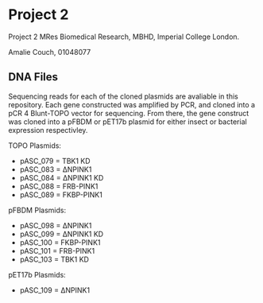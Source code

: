 # Project 2
Project 2 MRes Biomedical Research, MBHD, Imperial College London.

Amalie Couch, 01048077

DNA Files
---------------
Sequencing reads for each of the cloned plasmids are avaliable in this repository. Each gene constructed was amplified by PCR, and cloned into a pCR 4 Blunt-TOPO vector for sequencing. From there, the gene construct was cloned into a pFBDM or pET17b plasmid for either insect or bacterial expression respectivley. 

TOPO Plasmids:
* pASC_079 = TBK1 KD
* pASC_083 = ∆NPINK1
* pASC_084 = ∆NPINK1 KD
* pASC_088 = FRB-PINK1
* pASC_089 = FKBP-PINK1

pFBDM Plasmids:
* pASC_098 = ∆NPINK1
* pASC_099 = ∆NPINK1 KD
* pASC_100 = FKBP-PINK1
* pASC_101 = FRB-PINK1
* pASC_103 = TBK1 KD

pET17b Plasmids:
* pASC_109 = ∆NPINK1
